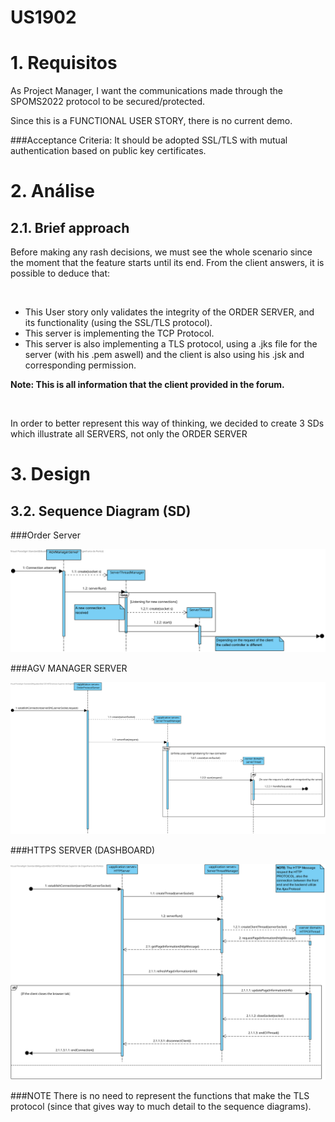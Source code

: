 US1902
=======================================

# 1. Requisitos

As Project Manager, I want the communications made through the SPOMS2022 protocol to be secured/protected.

Since this is a FUNCTIONAL USER STORY, there is no current demo.
<br>

###Acceptance Criteria:
It should be adopted SSL/TLS with mutual authentication based on public key certificates.

# 2. Análise

## 2.1. Brief approach

Before making any rash decisions, we must see the whole scenario since the moment that the feature starts until its end. From the client answers, it is possible to deduce that:

<br>

* This User story only validates the integrity of the ORDER SERVER, and its functionality (using the SSL/TLS protocol).
* This server is implementing the TCP Protocol.
* This server is also implementing a TLS protocol, using a .jks file for the server (with his .pem aswell) and the client is also using his .jsk and corresponding permission.

**Note: This is all information that the client provided in the forum.**

<br>

In order to better represent this way of thinking, we decided to create 3 SDs which illustrate all SERVERS, not only the ORDER SERVER


# 3. Design

## 3.2. Sequence Diagram (SD)

###Order Server

![AGV_MANAGER_SERVER](AGVManagerServer_SD.svg)

###AGV MANAGER SERVER

![ORDER_SERVER](OrderServer_SD.svg)

###HTTPS SERVER (DASHBOARD)

![HTTP_DASHBOARD_SERVER](HttpServer_SD.svg)

###NOTE
There is no need to represent the functions that make the TLS protocol (since that gives way to much detail to the sequence diagrams).